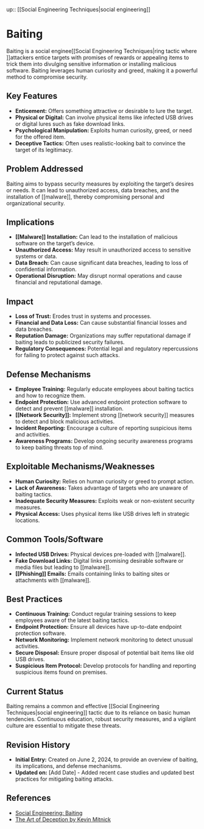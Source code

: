 up:: [[Social Engineering Techniques|social engineering]]
# Baiting

Baiting is a social enginee[[Social Engineering Techniques|ring tactic where ]]attackers entice targets with promises of rewards or appealing items to trick them into divulging sensitive information or installing malicious software. Baiting leverages human curiosity and greed, making it a powerful method to compromise security.

## Key Features

- **Enticement:** Offers something attractive or desirable to lure the target.
- **Physical or Digital:** Can involve physical items like infected USB drives or digital lures such as fake download links.
- **Psychological Manipulation:** Exploits human curiosity, greed, or need for the offered item.
- **Deceptive Tactics:** Often uses realistic-looking bait to convince the target of its legitimacy.

## Problem Addressed

Baiting aims to bypass security measures by exploiting the target’s desires or needs. It can lead to unauthorized access, data breaches, and the installation of [[malware]], thereby compromising personal and organizational security.

## Implications

- **[[Malware]] Installation:** Can lead to the installation of malicious software on the target’s device.
- **Unauthorized Access:** May result in unauthorized access to sensitive systems or data.
- **Data Breach:** Can cause significant data breaches, leading to loss of confidential information.
- **Operational Disruption:** May disrupt normal operations and cause financial and reputational damage.

## Impact

- **Loss of Trust:** Erodes trust in systems and processes.
- **Financial and Data Loss:** Can cause substantial financial losses and data breaches.
- **Reputation Damage:** Organizations may suffer reputational damage if baiting leads to publicized security failures.
- **Regulatory Consequences:** Potential legal and regulatory repercussions for failing to protect against such attacks.

## Defense Mechanisms

- **Employee Training:** Regularly educate employees about baiting tactics and how to recognize them.
- **Endpoint Protection:** Use advanced endpoint protection software to detect and prevent [[malware]] installation.
- **[[Network Security]]:** Implement strong [[network security]] measures to detect and block malicious activities.
- **Incident Reporting:** Encourage a culture of reporting suspicious items and activities.
- **Awareness Programs:** Develop ongoing security awareness programs to keep baiting threats top of mind.

## Exploitable Mechanisms/Weaknesses

- **Human Curiosity:** Relies on human curiosity or greed to prompt action.
- **Lack of Awareness:** Takes advantage of targets who are unaware of baiting tactics.
- **Inadequate Security Measures:** Exploits weak or non-existent security measures.
- **Physical Access:** Uses physical items like USB drives left in strategic locations.

## Common Tools/Software

- **Infected USB Drives:** Physical devices pre-loaded with [[malware]].
- **Fake Download Links:** Digital links promising desirable software or media files but leading to [[malware]].
- **[[Phishing]] Emails:** Emails containing links to baiting sites or attachments with [[malware]].

## Best Practices

- **Continuous Training:** Conduct regular training sessions to keep employees aware of the latest baiting tactics.
- **Endpoint Protection:** Ensure all devices have up-to-date endpoint protection software.
- **Network Monitoring:** Implement network monitoring to detect unusual activities.
- **Secure Disposal:** Ensure proper disposal of potential bait items like old USB drives.
- **Suspicious Item Protocol:** Develop protocols for handling and reporting suspicious items found on premises.

## Current Status

Baiting remains a common and effective [[Social Engineering Techniques|social engineering]] tactic due to its reliance on basic human tendencies. Continuous education, robust security measures, and a vigilant culture are essential to mitigate these threats.

## Revision History

- **Initial Entry:** Created on June 2, 2024, to provide an overview of baiting, its implications, and defense mechanisms.
- **Updated on:** [Add Date] - Added recent case studies and updated best practices for mitigating baiting attacks.

## References

- [Social Engineering: Baiting](https://www.csoonline.com/article/2124681/what-is-baiting.html)
- [The Art of Deception by Kevin Mitnick](https://www.goodreads.com/book/show/615.The_Art_of_Deception)
